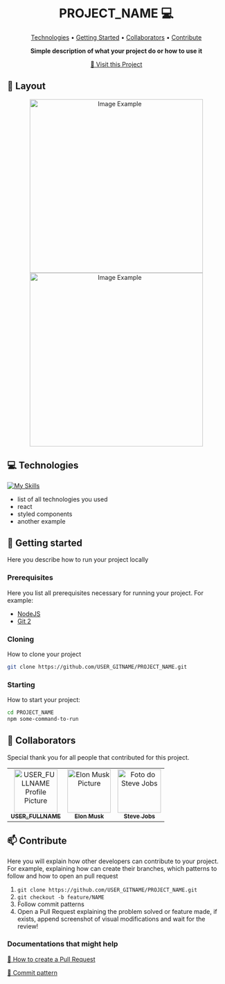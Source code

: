 <h1 align="center" style="font-weight: bold;">PROJECT_NAME 💻</h1>

<p align="center">
<a href="#tech">Technologies</a> •
<a href="#started">Getting Started</a> •
<a href="#colab">Collaborators</a> •
<a href="#contribute">Contribute</a>
</p>

<p align="center">
  <b>Simple description of what your project do or how to use it</b>
</p>

<p align="center">
  <a href="https://github.com/USER_GITNAME/PROJECT_NAME.git">📱 Visit this Project</a>
</p>

<h2 id="layout">🎨 Layout</h2>

<p align="center">
  <img src="example.png" alt="Image Example" width="400px">
  <img src="example.png" alt="Image Example" width="400px">
</p>

<h2 id="technologies">💻 Technologies</h2>

[![My Skills](https://skillicons.dev/icons?i=astro,aws,azure,vscode,docker)](https://skillicons.dev)

- list of all technologies you used
- react
- styled components
- another example

<h2 id="started">🚀 Getting started</h2>

Here you describe how to run your project locally

<h3>Prerequisites</h3>

Here you list all prerequisites necessary for running your project. For example:

- [NodeJS](https://github.com/)
- [Git 2](https://github.com)

<h3>Cloning</h3>

How to clone your project

```bash
git clone https://github.com/USER_GITNAME/PROJECT_NAME.git
```

<h3>Starting</h3>

How to start your project:

```bash
cd PROJECT_NAME
npm some-command-to-run
```

<h2 id="colab">🤝 Collaborators</h2>

Special thank you for all people that contributed for this project.

<table>
  <tr>
    <td align="center">
      <a href="#">
        <img src="https://github.com/USER_GITNAME.png" width="100px;" alt="USER_FULLNAME Profile Picture"/><br>
        <sub>
          <b>USER_FULLNAME</b>
        </sub>
      </a>
    </td>
    <td align="center">
      <a href="#">
        <img src="https://t.ctcdn.com.br/n7eZ74KAcU3iYwnQ89-ul9txVxc=/400x400/smart/filters:format(webp)/i490769.jpeg" width="100px;" alt="Elon Musk Picture"/><br>
        <sub>
          <b>Elon Musk</b>
        </sub>
      </a>
    </td>
    <td align="center">
      <a href="#">
        <img src="https://miro.medium.com/max/360/0*1SkS3mSorArvY9kS.jpg" width="100px;" alt="Foto do Steve Jobs"/><br>
        <sub>
          <b>Steve Jobs</b>
        </sub>
      </a>
    </td>
  </tr>
</table>

<h2 id="contribute">📫 Contribute</h2>

Here you will explain how other developers can contribute to your project. For example, explaining how can create their branches, which patterns to follow and how to open an pull request

1. `git clone https://github.com/USER_GITNAME/PROJECT_NAME.git`
2. `git checkout -b feature/NAME`
3. Follow commit patterns
4. Open a Pull Request explaining the problem solved or feature made, if exists, append screenshot of visual modifications and wait for the review!

<h3>Documentations that might help</h3>

[📝 How to create a Pull Request](https://www.atlassian.com/br/git/tutorials/making-a-pull-request)

[💾 Commit pattern](https://gist.github.com/joshbuchea/6f47e86d2510bce28f8e7f42ae84c716)
